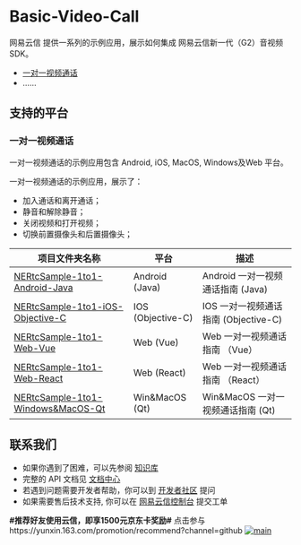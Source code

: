 # Basic-Video-Call

网易云信 提供一系列的示例应用，展示如何集成 网易云信新一代（G2）音视频 SDK。

 * [一对一视频通话](./One-to-One-Video)
 * ……

## 支持的平台

### 一对一视频通话

一对一视频通话的示例应用包含 Android, iOS, MacOS, Windows及Web 平台。

一对一视频通话的示例应用，展示了：

* 加入通话和离开通话；
* 静音和解除静音；
* 关闭视频和打开视频；
* 切换前置摄像头和后置摄像头；

项目文件夹名称|平台|描述
---|---|---
[NERtcSample-1to1-Android-Java](./One-to-One-Video/NERtcSample-1to1-Android-Java)|Android (Java)|Android 一对一视频通话指南 (Java)
[NERtcSample-1to1-iOS-Objective-C](./One-to-One-Video/NERtcSample-1to1-iOS-Objective-C)|IOS (Objective-C)|IOS 一对一视频通话指南 (Objective-C)
[NERtcSample-1to1-Web-Vue](./One-to-One-Video/NERtcSample-1to1-Web-Vue)|Web (Vue)|Web 一对一视频通话指南 （Vue）
[NERtcSample-1to1-Web-React](./One-to-One-Video/NERtcSample-1to1-Web-React)|Web (React)|Web 一对一视频通话指南 （React）
[NERtcSample-1to1-Windows&MacOS-Qt](./One-to-One-Video/NERtcSample-1to1-Windows_macOS-Qt)|Win&MacOS (Qt)|Win&MacOS 一对一视频通话指南 (Qt)



## 联系我们
* 如果你遇到了困难，可以先参阅 [知识库](https://faq.yunxin.163.com/kb/main/#/)
* 完整的 API 文档见 [文档中心](https://dev.yunxin.163.com/?from=bdjjnim0035)
* 若遇到问题需要开发者帮助，你可以到 [开发者社区](https://yunxin.163.com/dev-blog/question) 提问
* 如果需要售后技术支持, 你可以在 [网易云信控制台](https://app.yunxin.163.com/index#/issue/submit) 提交工单

**#推荐好友使用云信，即享1500元京东卡奖励#** 点击参与https://yunxin.163.com/promotion/recommend?channel=github
[![main]( https://yx-web-nosdn.netease.im/quickhtml%2Fassets%2Fyunxin%2Fdefault%2F2022%2Fgithub%2F233.png)](https://yunxin.163.com/promotion/recommend?channel=github)
